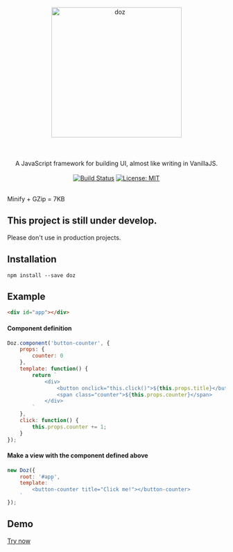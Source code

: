 <div align="center">
<br/><br/>
<img width="300" src="https://raw.githubusercontent.com/dozjs/doz/master/extra/doz.png" title="doz"/>
<br/><br/>
<br/><br/>
A JavaScript framework for building UI, almost like writing in VanillaJS.
<br/><br/>
<a href="https://travis-ci.org/dozjs/doz" target="_blank"><img src="https://travis-ci.org/dozjs/doz.svg?branch=master" title="Build Status"/></a>
<a href="https://opensource.org/licenses/MIT" target="_blank"><img src="https://img.shields.io/badge/License-MIT-yellow.svg" title="License: MIT"/></a>
<br/><br/>
</div>

Minify + GZip = 7KB

## This project is still under develop.
Please don't use in production projects.

## Installation
```
npm install --save doz
```

## Example

```html
<div id="app"></div>
```

#### Component definition

```javascript
Doz.component('button-counter', {
    props: {
        counter: 0
    },
    template: function() {
        return `
            <div>
                <button onclick="this.click()">${this.props.title}</button>
                <span class="counter">${this.props.counter}</span>
            </div>
        `
    },
    click: function() {
        this.props.counter += 1;
    }
});
```

#### Make a view with the component defined above

```javascript
new Doz({
    root: '#app',
    template: `
        <button-counter title="Click me!"></button-counter>
    `
});
```

## Demo

<a href="https://dozjs.github.io/doz/example/">Try now</a>
